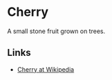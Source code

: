 # Cherry

A small stone fruit grown on trees.

## Links

- [Cherry at Wikipedia](https://en.wikipedia.org/wiki/Cherry)